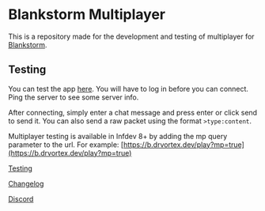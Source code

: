 # Blankstorm Multiplayer

This is a repository made for the development and testing of multiplayer for [Blankstorm](https://blankstorm.drvortex.dev).

## Testing

You can test the app [here](https://b.drvortex.dev/mp). You will have to log in before you can connect. Ping the server to see some server info.

After connecting, simply enter a chat message and press enter or click send to send it. You can also send a raw packet using the format `>type:content`.

Multiplayer testing is available in Infdev 8+ by adding the mp query parameter to the url. For example: [https://b.drvortex.dev/play?mp=true](https://b.drvortex.dev/play?mp=true)

[Testing](https://b.drvortex.dev/mp)

[Changelog](changelog.md)

[Discord](https://b.drvortex.dev/discord)
